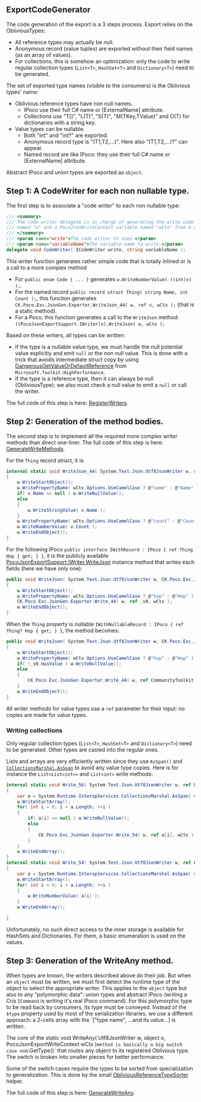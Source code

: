 ## ExportCodeGenerator

The code generation of the export is a 3 steps process. Export relies on the ObliviousTypes:
- All reference types may actually be null.
- Anonymous record (value tuples) are exported without their field names (as an array of values).
- For collections, this is somehow an optimization: only the code to write regular collection types (`List<T>`, 
  `HashSet<T>` and `Dictionary<T>`) need to be generated.

The set of exported type names (visible to the consumers) is the Oblivious types' name:
- Oblivious reference types have non null names.
  - IPoco use their full C# name or [ExternalName] attribute.
  - Collections use "T[]", "L(T)", "S(T)", "M(TKey,TValue)" and O(T) for dictionaries with a string key.
- Value types can be nullable.
  - Both "int" and "int?" are exported.
  - Anonymous record type is "(T1,T2,...)". Here also "(T1,T2,...)?" can appear.
  - Named record are like IPoco: they use their full C# name or [ExternalName] attribute.

Abstract IPoco and union types are exported as `object`.

## Step 1: A CodeWriter for each non nullable type.

The first step is to associate a "code writer" to each non nullable type:
```csharp
/// <summary>
/// The code writer delegate is in charge of generating the write code into a <see cref="System.Text.Json.Utf8JsonWriter"/>
/// named "w" and a PocoJsonWriteContext variable named "wCtx" from a variable.
/// </summary>
/// <param name="write">The code writer to uses.</param>
/// <param name="variableName">The variable name to write.</param>
delegate void CodeWriter( ICodeWriter write, string variableName );
```

This writer function generates rather simple code that is totally inlined or is a call to a more complex method
- For `public enum Code { ... }` generates `w.WriteNumberValue( ((int)v) );`. 
- For the named record `public record struct Thing( string Name, int Count );`, this function 
  generates `CK.Poco.Exc.JsonGen.Exporter.WriteJson_44( w, ref v, wCtx );` (that is a static method).
- For a Poco, this function generates a call to the `WriteJson` method: `((PocoJsonExportSupport.IWriter)v).WriteJson( w, wCtx );` 

Based on these writers, all types can be written:
- If the type is a nullable value type, we must handle the null potential value explicitly and emit `null` or the non null value.
  This is done with a trick that avoids intermediate struct copy by using [DangerousGetValueOrDefaultReference](https://learn.microsoft.com/en-us/dotnet/api/microsoft.toolkit.highperformance.extensions.nullableextensions.dangerousgetvalueordefaultreference?view=win-comm-toolkit-dotnet-7.0)
  from `Microsoft.Toolkit.HighPerformance`.
- If the type is a reference type, then it can always be null (ObliviousType): we also must check a null value to emit a `null`
  or call the writer.

The full code of this step is here: [RegisterWriters](ExportCodeGenerator.RegisterWriters.cs).

## Step 2: Generation of the method bodies.

The second step is to implement all the required more complex writer methods than direct one-liner.
The full code of this step is here: [GenerateWriteMethods](ExportCodeGenerator.GenerateWriteMethods.cs).

For the `Thing` record struct, it is:
```csharp
internal static void WriteJson_44( System.Text.Json.Utf8JsonWriter w, ref CK.Poco.Exc.Json.Tests.RecordTests.Thing v, CK.Poco.Exc.Json.PocoJsonWriteContext wCtx )
{
    w.WriteStartObject();
    w.WritePropertyName( wCtx.Options.UseCamelCase ? @"name" : @"Name" );
    if( v.Name == null ) w.WriteNullValue();
    else
    {
        w.WriteStringValue( v.Name );
    }
    w.WritePropertyName( wCtx.Options.UseCamelCase ? @"count" : @"Count" );
    w.WriteNumberValue( v.Count );
    w.WriteEndObject();
}
```
For the following IPoco `public interface IWithRecord : IPoco { ref Thing Hop { get; } }`, it is the
publicly available [PocoJsonExportSupport.IWriter.WriteJson](../../CK.Poco.Exc.Json/Export/PocoJsonExportSupport.cs#L44)
instance method that writes each fields (here we have only one): 
```csharp
public void WriteJson( System.Text.Json.Utf8JsonWriter w, CK.Poco.Exc.Json.PocoJsonWriteContext wCtx )
{
    w.WriteStartObject();
    w.WritePropertyName( wCtx.Options.UseCamelCase ? @"hop" : @"Hop" );
    CK.Poco.Exc.JsonGen.Exporter.Write_44( w, ref _v0, wCtx );
    w.WriteEndObject();
}
```
When the `Thing` property is nullable `IWithNullableRecord : IPoco { ref Thing? Hop { get; } }`, the method becomes:
```csharp
public void WriteJson( System.Text.Json.Utf8JsonWriter w, CK.Poco.Exc.Json.PocoJsonWriteContext wCtx )
{
    w.WriteStartObject();
    w.WritePropertyName( wCtx.Options.UseCamelCase ? @"hop" : @"Hop" );
    if( !_v0.HasValue ) w.WriteNullValue();
    else
    {
        CK.Poco.Exc.JsonGen.Exporter.Write_44( w, ref CommunityToolkit.HighPerformance.NullableExtensions.DangerousGetValueOrDefaultReference( ref _v0 ), wCtx );
    }
    w.WriteEndObject();
}
```

All writer methods for value types use a `ref` parameter for their input: no copies are made for value types.

### Writing collections

Only regular collection types (`List<T>`, `HashSet<T>` and `Dictionary<T>`) need to be generated. Other types
are casted into the regular ones. 

Lists and arrays are very efficiently written since they use `AsSpan()` and [`CollectionsMarshal.AsSpan`](https://learn.microsoft.com/en-us/dotnet/api/system.runtime.interopservices.collectionsmarshal.asspan)
to avoid any value type copies. Here is for instance the `List<List<int>>` and `List<int>` write methods:

```csharp
internal static void Write_56( System.Text.Json.Utf8JsonWriter w, ref List<List<int>> v, CK.Poco.Exc.Json.PocoJsonWriteContext wCtx )
{
    var a = System.Runtime.InteropServices.CollectionsMarshal.AsSpan( v );
    w.WriteStartArray();
    for( int i = 0; i < a.Length; ++i )
    {
        if( a[i] == null ) w.WriteNullValue();
        else
        {
            CK.Poco.Exc.JsonGen.Exporter.Write_54( w, ref a[i], wCtx );
        }
    }
    w.WriteEndArray();
}
internal static void Write_54( System.Text.Json.Utf8JsonWriter w, ref List<int> v, CK.Poco.Exc.Json.PocoJsonWriteContext wCtx )
{
    var a = System.Runtime.InteropServices.CollectionsMarshal.AsSpan( v );
    w.WriteStartArray();
    for( int i = 0; i < a.Length; ++i )
    {
        w.WriteNumberValue( a[i] );
    }
    w.WriteEndArray();

}
```

Unfortunately, no such direct access to the inner storage is available for HashSets and Dictionaries. For them,
a basic enumeration is used on the values.

## Step 3: Generation of the WriteAny method.

When types are known, the writers described above do their job. But when an `object` must be written, we must first
detect the runtime type of the object to select the appropriate writer. This applies to the `object` type but also
to any "polymorphic data": union types and abstract IPoco (writing a Cris `ICommand` is writing it's real IPoco command).
For this polymorphic type to be read back by consumers, its type must be conveyed. Instead of the `$type` property used
by most of the serialization libraries, we use a different approach: a 2-cells array with the `["type name", ...and its value...]
is written.

The core of the static void WriteAny( Utf8JsonWriter w, object o, PocoJsonExportWriteContext wCtx )` method
is basically a big switch case on `o.GetType()` that routes any object to its registered Oblivious type. The
switch is broken into smaller pieces for better performance.

Some of the switch cases require the types to be sorted from specialization to generalization. This is done by
the small [ObliviousReferenceTypeSorter](../../CK.Poco.Exchange.Engine/ObliviousReferenceTypeSorter.cs) helper.

The full code of this step is here: [GenerateWriteAny](ExportCodeGenerator.GenerateWriteAny.cs).
